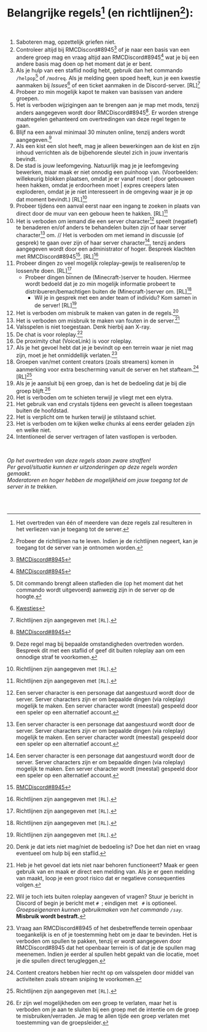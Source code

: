 # Belangrijke regels[^regels] (en richtlijnen[^richtlijnen]):
<br>

1. Saboteren mag, opzettelijk griefen niet.<br>
2. Controleer altijd bij RMCDiscord#8945[^contact] of je naar een basis van een andere groep mag en vraag altijd aan RMCDiscord#8945[^contact] wat je bij een andere basis mag doen op het moment dat je er bent.<br>
3. Als je hulp van een staflid nodig hebt, gebruik dan het commando `/helpop`[^opmerking] of `/modreq`. Als je melding geen spoed heeft, kun je een kwestie aanmaken bij _Issues_[^kwesties] of een ticket aanmaken in de Discord-server. [RL][^identificatie_richtlijnen]<br>
4. Probeer zo min mogelijk kapot te maken van basissen van andere groepen.<br>
5. Het is verboden wijzigingen aan te brengen aan je map met mods, tenzij anders aangegeven wordt door RMCDiscord#8945[^contact]. Er worden strenge maatregelen gehanteerd om overtredingen van deze regel tegen te gaan.<br>
6. Blijf na een aanval minimaal 30 minuten online, tenzij anders wordt aangegeven.[^uitzonderingen]<br>
7. Als een kist een slot heeft, mag je alleen bewerkingen aan de kist en zijn inhoud verrichten als de bijbehorende sleutel zich in jouw inventaris bevindt.<br>
8. De stad is jouw leefomgeving. Natuurlijk mag je je leefomgeving bewerken, maar maak er niet onnodig een puinhoop van. (Voorbeelden: willekeurig blokken plaatsen, omdat je er vanaf moet | door gebouwen heen hakken, omdat je erdoorheen moet | expres creepers laten exploderen, omdat je je niet interesseert in de omgeving waar je je op dat moment bevindt.) [RL][^identificatie_richtlijnen]<br>
9. Probeer tijdens een aanval eerst naar een ingang te zoeken in plaats van direct door de muur van een gebouw heen te hakken. [RL][^identificatie_richtlijnen]
10. Het is verboden om iemand die een server character[^server_character] speelt (negatief) te benaderen en/of anders te behandelen buiten zijn of haar server character[^server_character] om. // Het is verboden om met iemand in discussie (of gesprek) te gaan over zijn of haar server character[^server_character], tenzij anders aangegeven wordt door een administrator of hoger. Bespreek klachten met RMCDiscord#8945[^contact]. [RL][^identificatie_richtlijnen]<br>
11. Probeer dingen zo veel mogelijk roleplay-gewijs te realiseren/op te lossen/te doen. [RL][^identificatie_richtlijnen]<br>
    - Probeer dingen binnen de (Minecraft-)server te houden. Hiermee wordt bedoeld dat je zo min mogelijk informatie probeert te distribueren/bemachtigen buiten de (Minecraft-)server om. [RL][^identificatie_richtlijnen]<br>
      - Wil je in gesprek met een ander team of individu? Kom samen in de server! [RL][^identificatie_richtlijnen]<br>
12. Het is verboden om misbruik te maken van gaten in de regels.[^misbruik_regels]
13. Het is verboden om misbruik te maken van fouten in de server.[^misbruik_fouten]
14. Valsspelen is niet toegestaan. Denk hierbij aan X-ray.
15. De chat is voor roleplay.[^chat]
16. De proximity chat (VoiceLink) is voor roleplay.
17. Als je het gevoel hebt dat je je bevindt op een terrein waar je niet mag zijn, moet je het onmiddellijk verlaten.[^verboden_terrein]
18. Groepen van/met content creators (zoals streamers) komen in aanmerking voor extra bescherming vanuit de server en het stafteam.[^extra_bescherming] [RL][^identificatie_richtlijnen]
19. Als je je aansluit bij een groep, dan is het de bedoeling dat je bij die groep blijft.[^loyaliteit]
20. Het is verboden om te schieten terwijl je vliegt met een elytra.
21. Het gebruik van end crystals tijdens een gevecht is alleen toegestaan buiten de hoofdstad.
22. Het is verplicht om te hurken terwijl je stilstaand schiet.
23. Het is verboden om te kijken welke chunks al eens eerder geladen zijn en welke niet.
24. Intentioneel de server vertragen of laten vastlopen is verboden.

<br>

_Op het overtreden van deze regels staan zware straffen!<br>Per geval/situatie kunnen er uitzonderingen op deze regels worden gemaakt.<br>Moderatoren en hoger hebben de mogelijkheid om jouw toegang tot de server in te trekken._

<br><br>

[^regels]: Het overtreden van één of meerdere van deze regels zal resulteren in het verliezen van je toegang tot de server.
[^richtlijnen]: Probeer de richtlijnen na te leven. Indien je de richtlijnen negeert, kan je toegang tot de server van je ontnomen worden.
[^gasgranaten]: Inventarissen en containers waar één of meerdere gasgranaten worden aangetroffen, worden onmiddellijk leeggehaald.<br>Ook staat er een zware straf op het bezitten van één of meerdere gasgranaten.
[^contact]: [RMCDiscord#8945](https://discordapp.com/users/366622006059204609)
[^opmerking]: Dit commando brengt alleen stafleden die (op het moment dat het commando wordt uitgevoerd) aanwezig zijn in de server op de hoogte.
[^kwesties]: [Kwesties](https://github.com/Guncraft/Informatie/issues/new?assignees=&labels=Hulp+nodig+%28Minecraft%29&template=hulp-nodig-in-de-minecraft-server.md&title=Hulp%20nodig%20in%20de%20Minecraft-server)
[^identificatie_richtlijnen]: Richtlijnen zijn aangegeven met `[RL]`.
[^uitzonderingen]: Deze regel mag bij bepaalde omstandigheden overtreden worden. Bespreek dit met een staflid of geef dit buiten roleplay aan om een onnodige straf te voorkomen.
[^server_character]: Een server character is een personage dat aangestuurd wordt door de server. Server characters zijn er om bepaalde dingen (via roleplay) mogelijk te maken. Een server character wordt (meestal) gespeeld door een speler op een alternatief account.
[^misbruik_regels]: Denk je dat iets niet mag/niet de bedoeling is? Doe het dan niet en vraag eventueel om hulp bij een staflid.
[^misbruik_fouten]: Heb je het gevoel dat iets niet naar behoren functioneert? Maak er geen gebruik van en maak er direct een melding van. Als je er geen melding van maakt, loop je een groot risico dat er negatieve consequenties volgen.
[^chat]: Wil je toch iets buiten roleplay aangeven of vragen? Stuur je bericht in Discord of begin je bericht met `# `; eindigen met ` #` is optioneel. _Groepseigenaren kunnen gebruikmaken van het commando `/say`._<br>**Misbruik wordt bestraft.**
[^verboden_terrein]: Vraag aan RMCDiscord#8945[^contact] of het desbetreffende terrein openbaar toegankelijk is en of je toestemming hebt om je daar te bevinden. Het is verboden om spullen te pakken, tenzij er wordt aangegeven door RMCDiscord#8945[^contact] dat het openbaar terrein is of dat je de spullen mag meenemen. Indien je eerder al spullen hebt gepakt van die locatie, moet je die spullen direct terugleggen.
[^extra_bescherming]: Content creators hebben hier recht op om valsspelen door middel van activiteiten zoals stream sniping te voorkomen.
[^loyaliteit]: Er zijn wel mogelijkheden om een groep te verlaten, maar het is verboden om je aan te sluiten bij een groep met de intentie om de groep te misbruiken/verraden. Je mag te allen tijde een groep verlaten met toestemming van de groepsleider.
